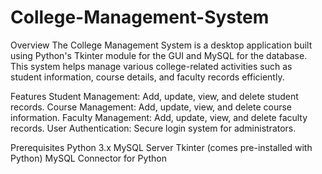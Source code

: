 # College-Management-System

Overview
The College Management System is a desktop application built using Python's Tkinter module for the GUI and MySQL for the database. This system helps manage various college-related activities such as student information, course details, and faculty records efficiently.

Features
Student Management: Add, update, view, and delete student records.
Course Management: Add, update, view, and delete course information.
Faculty Management: Add, update, view, and delete faculty records.
User Authentication: Secure login system for administrators.

Prerequisites
Python 3.x
MySQL Server
Tkinter (comes pre-installed with Python)
MySQL Connector for Python
